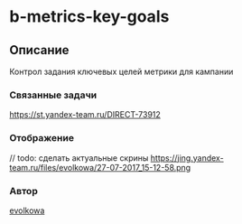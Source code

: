 # b-metrics-key-goals

## Описание
Контрол задания ключевых целей метрики для кампании

### Связанные задачи
https://st.yandex-team.ru/DIRECT-73912

### Отображение
// todo: сделать актуальные скрины
https://jing.yandex-team.ru/files/evolkowa/27-07-2017_15-12-58.png

### Автор
[evolkowa](https://staff.yandex-team.ru/evolkowa)
